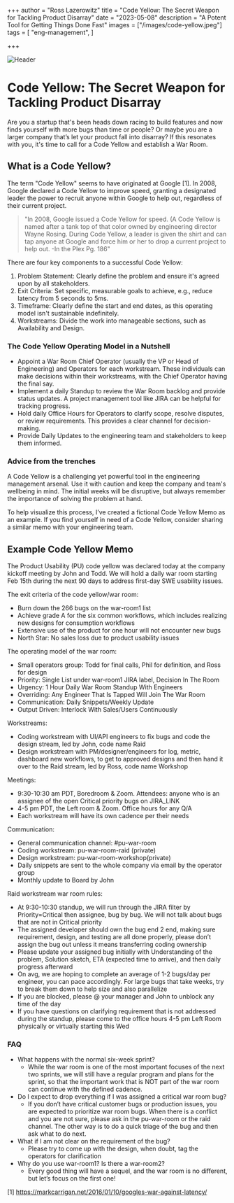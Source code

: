 +++
author = "Ross Lazerowitz"
title = "Code Yellow: The Secret Weapon for Tackling Product Disarray"
date = "2023-05-08"
description = "A Potent Tool for Getting Things Done Fast"
images = ["/images/code-yellow.jpeg"]
tags = [
    "eng-management",
]

+++

![Header](/images/code-yellow.jpeg)

# Code Yellow: The Secret Weapon for Tackling Product Disarray

Are you a startup that's been heads down racing to build features and now finds yourself with more bugs than time or people? Or maybe you are a larger company that’s let your product fall into disarray? If this resonates with you, it's time to call for a Code Yellow and establish a War Room.

## What is a Code Yellow?

The term "Code Yellow" seems to have originated at Google [1]. In 2008, Google declared a Code Yellow to improve speed, granting a designated leader the power to recruit anyone within Google to help out, regardless of their current project.

> "In 2008, Google issued a Code Yellow for speed. (A Code Yellow is named after a tank top of that color owned by engineering director Wayne Rosing. During Code Yellow, a leader is given the shirt and can tap anyone at Google and force him or her to drop a current project to help out. -In the Plex Pg. 186"

There are four key components to a successful Code Yellow:

1. Problem Statement: Clearly define the problem and ensure it's agreed upon by all stakeholders.
2. Exit Criteria: Set specific, measurable goals to achieve, e.g., reduce latency from 5 seconds to 5ms.
3. Timeframe: Clearly define the start and end dates, as this operating model isn't sustainable indefinitely.
4. Workstreams: Divide the work into manageable sections, such as Availability and Design.

### The Code Yellow Operating Model in a Nutshell

- Appoint a War Room Chief Operator (usually the VP or Head of Engineering) and Operators for each workstream. These individuals can make decisions within their workstreams, with the Chief Operator having the final say.
- Implement a daily Standup to review the War Room backlog and provide status updates. A project management tool like JIRA can be helpful for tracking progress.
- Hold daily Office Hours for Operators to clarify scope, resolve disputes, or review requirements. This provides a clear channel for decision-making.
- Provide Daily Updates to the engineering team and stakeholders to keep them informed.

### Advice from the trenches

A Code Yellow is a challenging yet powerful tool in the engineering management arsenal. Use it with caution and keep the company and team's wellbeing in mind. The initial weeks will be disruptive, but always remember the importance of solving the problem at hand.

To help visualize this process, I’ve created a fictional Code Yellow Memo as an example. If you find yourself in need of a Code Yellow, consider sharing a similar memo with your engineering team.

## Example Code Yellow Memo

The Product Usability (PU) code yellow was declared today at the company kickoff meeting by John and Todd. We will hold a daily war room starting Feb 15th during the next 90 days to address first-day SWE usability issues.

The exit criteria of the code yellow/war room:

- Burn down the 266 bugs on the war-room1 list
- Achieve grade A for the six common workflows, which includes realizing new designs for consumption workflows
- Extensive use of the product for one hour will not encounter new bugs
- North Star: No sales loss due to product usability issues

The operating model of the war room:

- Small operators group: Todd for final calls, Phil for definition, and Ross for design
- Priority: Single List under war-room1 JIRA label, Decision In The Room
- Urgency: 1 Hour Daily War Room Standup With Engineers
- Overriding: Any Engineer That Is Tapped Will Join The War Room
- Communication: Daily Snippets/Weekly Update
- Output Driven: Interlock With Sales/Users Continuously

Workstreams:

- Coding workstream with UI/API engineers to fix bugs and code the design stream, led by John, code name Raid
- Design workstream with PM/designer/engineers for log, metric, dashboard new workflows, to get to approved designs and then hand it over to the Raid stream, led by Ross, code name Workshop

Meetings:

- 9:30-10:30 am PDT, Boredroom & Zoom. Attendees: anyone who is an assignee of the open Critical priority bugs on JIRA_LINK
- 4-5 pm PDT, the Left room & Zoom. Office hours for any Q/A
- Each workstream will have its own cadence per their needs

Communication:

- General communication channel: #pu-war-room
- Coding workstream: pu-war-room-raid (private)
- Design workstream: pu-war-room-workshop(private)
- Daily snippets are sent to the whole company via email by the operator group
- Monthly update to Board by John

Raid workstream war room rules:

- At 9:30-10:30 standup, we will run through the JIRA filter by Priority=Critical then assignee, bug by bug. We will not talk about bugs that are not in Critical priority
- The assigned developer should own the bug end 2 end, making sure requirement, design, and testing are all done properly, please don’t assign the bug out unless it means transferring coding ownership
- Please update your assigned bug initially with Understanding of the problem, Solution sketch, ETA (expected time to arrive), and then daily progress afterward
- On avg, we are hoping to complete an average of 1-2 bugs/day per engineer, you can pace accordingly. For large bugs that take weeks, try to break them down to help size and also parallelize
- If you are blocked, please @ your manager and John to unblock any time of the day
- If you have questions on clarifying requirement that is not addressed during the standup, please come to the office hours 4-5 pm Left Room physically or virtually starting this Wed

### FAQ

- What happens with the normal six-week sprint?
  - While the war room is one of the most important focuses of the next two sprints, we will still have a regular program and plans for the sprint, so that the important work that is NOT part of the war room can continue with the defined cadence.
- Do I expect to drop everything if I was assigned a critical war room bug?
  - If you don’t have critical customer bugs or production issues, you are expected to prioritize war room bugs. When there is a conflict and you are not sure, please ask in the pu-war-room or the raid channel. The other way is to do a quick triage of the bug and then ask what to do next.
- What if I am not clear on the requirement of the bug?
  - Please try to come up with the design, when doubt, tag the operators for clarification
- Why do you use war-room1? Is there a war-room2?
  - Every good thing will have a sequel, and the war room is no different, but let’s focus on the first one!

[1] https://markcarrigan.net/2016/01/10/googles-war-against-latency/
